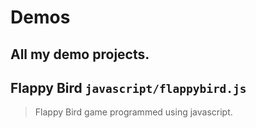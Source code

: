 # Demos
All my demo projects. 
---
## Flappy Bird `javascript/flappybird.js`
> Flappy Bird game programmed using javascript. 
